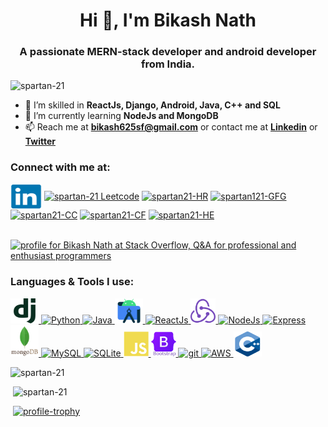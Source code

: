 <h1 align="center">Hi 👋, I'm Bikash Nath</h1>
<h3 align="center">A passionate MERN-stack developer and android developer from India.</h3>

<p align="left"> <img src="https://komarev.com/ghpvc/?username=spartan-21&label=Profile%20views&color=0e75b6&style=flat" alt="spartan-21" /> </p>

- 🎯 I’m skilled in **ReactJs, Django, Android, Java, C++ and SQL**
- 🌱 I’m currently learning **NodeJs and MongoDB**
- 📫 Reach me at **bikash625sf@gmail.com** or contact me at **<a href="https://in.linkedin.com/in/bikash-nath21" target="blank">Linkedin</a>** or **<a href="https://twitter.com/bikas_21" target="blank">Twitter</a>**

<h3 align="left">Connect with me at:</h3>
<p align="left" style="margin-bottom="1000">
<a href="https://in.linkedin.com/in/bikash-nath21" target="blank"><img align="center" src="https://raw.githubusercontent.com/devicons/devicon/master/icons/linkedin/linkedin-original.svg" alt="bikash nath" height="40" width="50" /></a>
<a href="https://www.leetcode.com/spartan-21" target="blank"><img align="center" src="https://cdn.jsdelivr.net/npm/simple-icons@3.0.1/icons/leetcode.svg" alt="spartan-21 Leetcode" height="40" width="50" /></a>
<a href="https://www.hackerrank.com/spartan21" target="blank"><img align="center" src="https://cdn.jsdelivr.net/npm/simple-icons@v7/icons/hackerrank.svg" alt="spartan21-HR" height="40" width="50" /></a>
<a href="https://auth.geeksforgeeks.org/user/spartan121" target="blank"><img align="center" src="https://cdn.jsdelivr.net/npm/simple-icons@3.0.1/icons/geeksforgeeks.svg" alt="spartan121-GFG" height="40" width="50" /></a>
<a href="https://www.codechef.com/users/spartan21" target="blank"><img align="center" src="https://cdn.jsdelivr.net/npm/simple-icons@3.1.0/icons/codechef.svg" alt="spartan21-CC" height="30" width="50" /></a>
<a href="https://codeforces.com/profile/spartan21" target="blank"><img align="center" src="https://cdn.jsdelivr.net/npm/simple-icons@3.0.1/icons/codeforces.svg" alt="spartan21-CF" height="40" width="50" /></a>
<a href="https://www.hackerearth.com/spartan21" target="blank"><img align="center" src="https://cdn.jsdelivr.net/npm/simple-icons@3.0.1/icons/hackerearth.svg" alt="spartan21-HE" height="40" width="50" /></a>
</p>
<br>
<a href="https://stackoverflow.com/users/12662621/bikash-nath"><img src="https://stackoverflow.com/users/flair/12662621.png" width="208" height="58" alt="profile for Bikash Nath at Stack Overflow, Q&amp;A for professional and enthusiast programmers" title="profile for Bikash Nath at Stack Overflow, Q&amp;A for professional and enthusiast programmers"></a>

<h3 align="left">Languages & Tools I use:</h3>
<p align="left">
<a href="https://www.djangoproject.com/" target="_blank"> <img src="https://raw.githubusercontent.com/devicons/devicon/master/icons/django/django-plain.svg" alt="Django" width="45" height="40"/> </a>
<a href="https://www.python.org/" target="_blank"> <img src="https://www.vectorlogo.zone/logos/python/python-icon.svg" alt="Python" width="40" height="40"/> </a>
<a href="https://www.java.com/" target="_blank"> <img src="https://www.vectorlogo.zone/logos/java/java-icon.svg" alt="Java" width="40" height="40"/> </a>
<a href="https://developer.android.com/studio" target="_blank"> <img src="https://raw.githubusercontent.com/devicons/devicon/master/icons/androidstudio/androidstudio-original.svg" alt="Android Studio" width="45" height="40"/> </a>
<a href="https://reactjs.org/" target="_blank"> <img src="https://www.vectorlogo.zone/logos/reactjs/reactjs-icon.svg" alt="ReactJs" width="45" height="40"/> </a>
<a href="https://redux.js.org/" target="_blank"> <img src="https://raw.githubusercontent.com/devicons/devicon/master/icons/redux/redux-original.svg" alt="ReduxJs" width="40" height="40"/> </a>
<a href="https://nodejs.org" target="_blank"> <img src="https://www.vectorlogo.zone/logos/nodejs/nodejs-icon.svg" alt="NodeJs" width="45" height="40"/> </a>
<a href="https://expressjs.com/" target="_blank"> <img src="https://www.vectorlogo.zone/logos/expressjs/expressjs-ar21.svg" alt="Express" width="55" height="40"/> </a>
<a href="https://www.mongodb.com/" target="_blank"> <img src="https://raw.githubusercontent.com/devicons/devicon/master/icons/mongodb/mongodb-original-wordmark.svg" alt="Mongodb" width="45" height="50"/> </a>
<a href="https://www.mysql.com/" target="_blank"> <img src="https://www.vectorlogo.zone/logos/mysql/mysql-official.svg" alt="MySQL" width="50" height="40"/> </a>
<a href="https://www.sqlite.org/" target="_blank"> <img src="https://www.vectorlogo.zone/logos/sqlite/sqlite-icon.svg" alt="SQLite" width="45" height="40"/> </a>
<a href="https://www.javascript.com/" target="_blank"> <img src="https://raw.githubusercontent.com/devicons/devicon/master/icons/javascript/javascript-plain.svg" alt="Js" width="40" height="40"/> </a>
<a href="https://getbootstrap.com/" target="_blank"> <img src="https://raw.githubusercontent.com/devicons/devicon/master/icons/bootstrap/bootstrap-original-wordmark.svg" alt="Bootstrap" width="40" height="40"/> </a>
<a href="https://git-scm.com/" target="_blank"> <img src="https://www.vectorlogo.zone/logos/git-scm/git-scm-icon.svg" alt="git" width="45" height="40"/> </a>
<a href="https://aws.amazon.com/" target="_blank"> <img src="https://www.vectorlogo.zone/logos/amazon_aws/amazon_aws-icon.svg" alt="AWS" width="45" height="40"/> </a>
<a href="https://isocpp.org/" target="_blank"> <img src="https://raw.githubusercontent.com/devicons/devicon/master/icons/cplusplus/cplusplus-original.svg" alt="C++" width="45" height="40"/> </a>
</p>

<p><img align="left" src="https://github-readme-stats.vercel.app/api/top-langs?username=spartan-21&show_icons=true&locale=en&layout=compact" alt="spartan-21" /></p>
<br/>
<p>&nbsp;<img align="" src="https://github-readme-stats.vercel.app/api?username=spartan-21&show_icons=true&locale=en" alt="spartan-21" /></p>

<p>&nbsp;<a href="https://github.com/ryo-ma/github-profile-trophy"><img src="https://github-profile-trophy.vercel.app/?username=spartan-21" alt="profile-trophy" /></a> </p>
